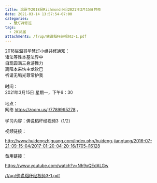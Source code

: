 ```yaml
---
title: 温哥华2018届Richmond小组2021年3月15日共修
date: 2021-03-14 13:57:54-07:00
categories:
  - 慧灯禅修班
tags:
  - 2018届
attachments: /f/up/佛说稻秆经视频3-1.pdf
---
```

2018届温哥华慧灯小组共修通知：\
诸法等性本基法界中\
自现圆满三身游舞力\
离障本来怙主龙钦巴\
祈请无垢光尊常护我\
\
时间：\
2021年3月15日 星期一，下午6：30\
\
地点：\
网络 <https://zoom.us/j/7789995278> 。\
\
学习内容：佛说稻秆经视频3（1/2）

视频链接：

<http://www.huidengzhiguang.com/index.php/huideng-jiangtang/2016-07-21-09-15-04/2017-01-20-04-20-16/1705-l16128>

备用链接：

<https://www.youtube.com/watch?v=Nh9xQEdALGw>

[/f/up/佛说稻秆经视频3-1.pdf](http://huidengchanxiu.net/hdv/f/up/佛说稻秆经视频3-1.pdf)
